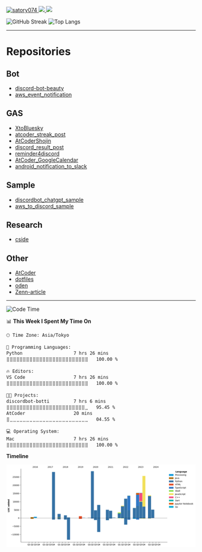 <p align="left">
  <a href="https://github.com/satory074/satory074/">
    <img src="https://komarev.com/ghpvc/?username=satory074" alt="satory074" />
  </a>
  <a href="http://twitter.com/satory074">
    <img height="20" src="https://img.shields.io/twitter/follow/satory074?label=Twitter&logo=twitter&style=flat" />
  </a>
  <a href="https://atcoder.jp/users/satory074" target="_blank" title="satory074"><img src="https://img.shields.io/endpoint?url=https%3A%2F%2Fatcoder-badges.now.sh%2Fapi%2Fatcoder%2Fjson%2Fsatory074" />
  </a>
</p>

<p align="left">
  <img alt="GitHub Streak" height="150px" src="https://github-readme-streak-stats.herokuapp.com/?user=satory074" />
  <img alt="Top Langs" height="150px" src="https://github-readme-stats.vercel.app/api/top-langs/?username=satory074&layout=compact&count_private=true&show_icons=true&show_icons=true&theme=onedark" />
</p>

----

# Repositories

## Bot
- [discord-bot-beauty](https://github.com/satory074/discord-bot-beauty)
- [aws_event_notification](https://github.com/satory074/aws_event_notification)

## GAS
- [XtoBluesky](https://github.com/satory074/XtoBluesky)
- [atcoder_streak_post](https://github.com/satory074/atcoder_streak_post)
- [AtCoderShojin](https://github.com/satory074/AtCoderShojin)
- [discord_result_post](https://github.com/satory074/discord_result_post)
- [reminder4discord](https://github.com/satory074/reminder4discord)
- [AtCoder_GoogleCalendar](https://github.com/satory074/AtCoder_GoogleCalendar)
- [android_notification_to_slack](https://github.com/satory074/android_notification_to_slack)

## Sample
- [discordbot_chatgpt_sample](https://github.com/satory074/discordbot_chatgpt_sample)
- [aws_to_discord_sample](https://github.com/satory074/awscost_to_discord_sample)

## Research
- [cside](https://github.com/satory074/cside)

## Other
- [AtCoder](https://github.com/HomeSox/AtCoder)
- [dotfiles](https://github.com/satory074/dotfiles)
- [oden](https://github.com/satory074/oden)
- [Zenn-article](https://github.com/satory074/Zenn-article)


----

<!--START_SECTION:waka-->
![Code Time](http://img.shields.io/badge/Code%20Time-662%20hrs%203%20mins-blue)

📊 **This Week I Spent My Time On** 

```text
🕑︎ Time Zone: Asia/Tokyo

💬 Programming Languages: 
Python                   7 hrs 26 mins       ⣿⣿⣿⣿⣿⣿⣿⣿⣿⣿⣿⣿⣿⣿⣿⣿⣿⣿⣿⣿⣿⣿⣿⣿⣿   100.00 % 

🔥 Editors: 
VS Code                  7 hrs 26 mins       ⣿⣿⣿⣿⣿⣿⣿⣿⣿⣿⣿⣿⣿⣿⣿⣿⣿⣿⣿⣿⣿⣿⣿⣿⣿   100.00 % 

🐱‍💻 Projects: 
discordbot-botti         7 hrs 6 mins        ⣿⣿⣿⣿⣿⣿⣿⣿⣿⣿⣿⣿⣿⣿⣿⣿⣿⣿⣿⣿⣿⣿⣿⣿⣀   95.45 % 
AtCoder                  20 mins             ⣿⣀⣀⣀⣀⣀⣀⣀⣀⣀⣀⣀⣀⣀⣀⣀⣀⣀⣀⣀⣀⣀⣀⣀⣀   04.55 % 

💻 Operating System: 
Mac                      7 hrs 26 mins       ⣿⣿⣿⣿⣿⣿⣿⣿⣿⣿⣿⣿⣿⣿⣿⣿⣿⣿⣿⣿⣿⣿⣿⣿⣿   100.00 % 
```

**Timeline**

![Lines of Code chart](https://raw.githubusercontent.com/satory074/satory074/main/assets/bar_graph.png)


<!--END_SECTION:waka-->

